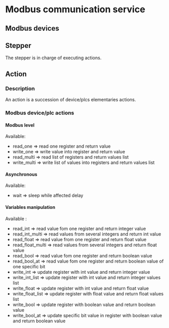 # Modbus communication service

## Modbus devices


## Stepper

The stepper is in charge of executing actions.

## Action


### Description

An action is a succession of device/plcs elementaries actions.

### Modbus device/plc actions

#### Modbus level

Available:

* read_one => read one register and return value
* write_one => write value into register and return value
* read_multi => read list of registers and return values list
* write_multi => write list of values into registers and return values list


#### Asynchronous 

Available:

* wait => sleep while affected delay


#### Variables manipulation

Available :

* read_int => read value fom one register and return integer value
* read_int_multi => read values from several integers and return int value
* read_float => read value from one register and return float value
* read_float_multi => read values from several integers and return float value
* read_bool => read value fom one register and return boolean value
* read_bool_at => read value fom one register and return boolean value of one specific bit
* write_int => update register with int value and return integer value
* write_int_list => update register with int value and return integer values list
* write_float => update register with int value and return float value
* write_float_list => update register with float value and return float values list
* write_bool => update register with boolean value and return boolean value
* write_bool_at => update specific bit value in register with boolean value and return boolean value
